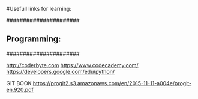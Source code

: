 #Usefull links for  learning:

###################### 
## Programming:   ####
###################### 

http://coderbyte.com
https://www.codecademy.com/
https://developers.google.com/edu/python/

GIT BOOK 
https://progit2.s3.amazonaws.com/en/2015-11-11-a004e/progit-en.920.pdf


